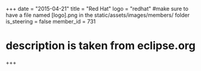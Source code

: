 +++
date = "2015-04-21"
title = "Red Hat"
logo = "redhat" #make sure to have a file named [logo].png in the static/assets/images/members/ folder
is_steering = false
member_id = 731
# description is taken from eclipse.org
+++

